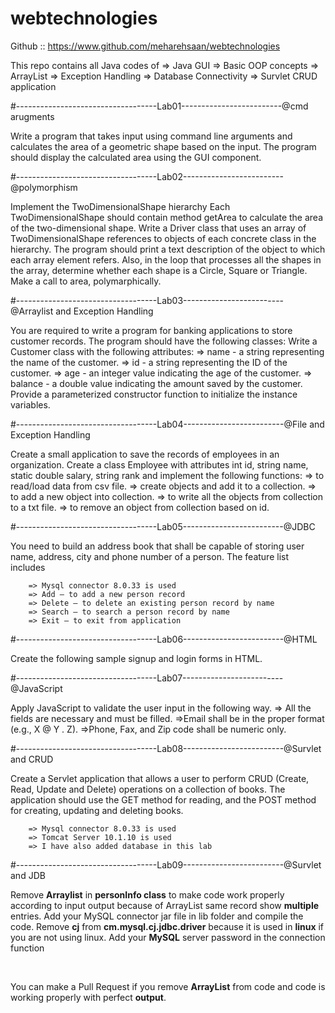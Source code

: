 # webtechnologies

Github :: https://www.github.com/meharehsaan/webtechnologies

This repo contains all Java codes of
        => Java GUI
        => Basic OOP concepts
        => ArrayList
        => Exception Handling
        => Database Connectivity
        => Survlet CRUD application

#-----------------------------------Lab01-------------------------@cmd arugments

Write a program that takes input using command line arguments and calculates the area of a geometric shape based
on the input. The program should display the calculated area using the GUI component.

#-----------------------------------Lab02-------------------------@polymorphism

Implement the TwoDimensionalShape hierarchy
Each TwoDimensionalShape should contain method getArea to calculate the area of the two-dimensional shape.
Write a Driver class that uses an array of TwoDimensionalShape references to objects of each concrete class in the
hierarchy. The program should print a text description of the object to which each array element refers. Also, in the loop that
processes all the shapes in the array, determine whether each shape is a Circle, Square or Triangle. Make a call to area,
polymarphically.

#-----------------------------------Lab03-------------------------@Arraylist and Exception Handling

You are required to write a program for banking applications to store customer records. The program should have the
following classes:
    Write a Customer class with the following attributes:
        => name - a string representing the name of the customer.
        => id - a string representing the ID of the customer.
        => age - an integer value indicating the age of the customer.
        => balance - a double value indicating the amount saved by the customer.
Provide a parameterized constructor function to initialize the instance variables.

#-----------------------------------Lab04-------------------------@File and Exception Handling

Create a small application to save the records of employees in an organization. Create a class Employee with attributes
int id, string name, static double salary, string rank and implement the following functions:
        => to read/load data from csv file. 
        => create objects and add it to a collection.
        => to add a new object into collection.
        => to write all the objects from collection to a txt file.
        => to remove an object from collection based on id.

#-----------------------------------Lab05-------------------------@JDBC

You need to build an address book that shall be capable of storing user name, address, city and phone number of
a person. The feature list includes

        => Mysql connector 8.0.33 is used
        => Add – to add a new person record
        => Delete – to delete an existing person record by name
        => Search – to search a person record by name
        => Exit – to exit from application

#-----------------------------------Lab06-------------------------@HTML

Create the following sample signup and login forms in HTML.

#-----------------------------------Lab07-------------------------@JavaScript

Apply JavaScript to validate the user input in the following way.
        => All the fields are necessary and must be filled.
        =>Email shall be in the proper format (e.g., X @ Y . Z).
        =>Phone, Fax, and Zip code shall be numeric only.

#-----------------------------------Lab08-------------------------@Survlet and CRUD

Create a Servlet application that allows a user to perform CRUD (Create, Read, Update and Delete) operations on a collection of
books. The application should use the GET method for reading, and the POST method for creating, updating and deleting books.
    
        => Mysql connector 8.0.33 is used
        => Tomcat Server 10.1.10 is used
        => I have also added database in this lab
        
#-----------------------------------Lab09-------------------------@Survlet and JDB

Remove **Arraylist** in **personInfo class** to make code work properly according to input output because of ArrayList same record show **multiple** entries.
Add your MySQL connector jar file in lib folder and compile the code.
Remove **cj** from **cm.mysql.cj.jdbc.driver** because it is used in **linux** if you are not using linux.
Add your **MySQL** server password in the connection function

<br>

You can make a Pull Request if you remove **ArrayList** from code and code is working properly with perfect **output**.
